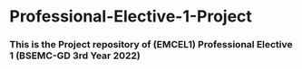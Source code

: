 # Professional-Elective-1-Project
### This is the Project repository of (EMCEL1)  Professional Elective 1 (BSEMC-GD 3rd Year 2022) 
